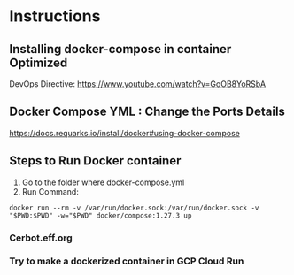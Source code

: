 # Instructions

## Installing docker-compose in container Optimized

DevOps Directive: <https://www.youtube.com/watch?v=GoOB8YoRSbA>

## Docker Compose YML : Change the Ports Details

<https://docs.requarks.io/install/docker#using-docker-compose>

## Steps to Run Docker container

1. Go to the folder where docker-compose.yml
2. Run Command:

 ```
docker run --rm -v /var/run/docker.sock:/var/run/docker.sock -v "$PWD:$PWD" -w="$PWD" docker/compose:1.27.3 up
 ```

### Cerbot.eff.org

### Try to make a dockerized container in GCP Cloud Run
